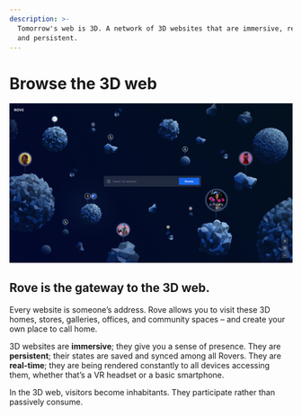 ```yaml
---
description: >-
  Tomorrow's web is 3D. A network of 3D websites that are immersive, real-time,
  and persistent.
---
```


# Browse the 3D web

![The Rove Browser](<.gitbook/assets/Create room.jpg>)

## Rove is the gateway to the 3D web.

Every website is someone’s address. Rove allows you to visit these 3D homes, stores, galleries, offices, and community spaces – and create your own place to call home.

3D websites are **immersive**; they give you a sense of presence. They are **persistent**; their states are saved and synced among all Rovers. They are **real-time**; they are being rendered constantly to all devices accessing them, whether that’s a VR headset or a basic smartphone.

In the 3D web, visitors become inhabitants. They participate rather than passively consume.&#x20;

